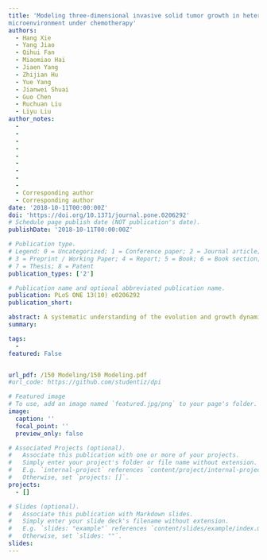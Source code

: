 ```yaml
---
title: 'Modeling three-dimensional invasive solid tumor growth in heterogeneous
microenvironment under chemotherapy'
authors:
  - Hang Xie
  - Yang Jiao
  - Qihui Fan
  - Miaomiao Hai
  - Jiaen Yang
  - Zhijian Hu
  - Yue Yang
  - Jianwei Shuai
  - Guo Chen
  - Ruchuan Liu
  - Liyu Liu
author_notes:
  - 
  - 
  - 
  - 
  - 
  - 
  - 
  - 
  - 
  - Corresponding author
  - Corresponding author
date: '2018-10-11T00:00:00Z'
doi: 'https://doi.org/10.1371/journal.pone.0206292'
# Schedule page publish date (NOT publication's date).
publishDate: '2018-10-11T00:00:00Z'

# Publication type.
# Legend: 0 = Uncategorized; 1 = Conference paper; 2 = Journal article;
# 3 = Preprint / Working Paper; 4 = Report; 5 = Book; 6 = Book section;
# 7 = Thesis; 8 = Patent
publication_types: ['2']

# Publication name and optional abbreviated publication name.
publication: PLoS ONE 13(10) e0206292
publication_short: 

abstract: A systematic understanding of the evolution and growth dynamics of invasive solid tumors in response to different chemotherapy strategies is crucial for the development of individually optimized oncotherapy. Here, we develop a hybrid three-dimensional (3D) computational model that integrates pharmacokinetic model, continuum diffusion-reaction model and discrete cell automaton model to investigate 3D invasive solid tumor growth in heterogeneous microenvironment under chemotherapy. Specifically, we consider the effects of heterogeneous environment on drug diffusion, tumor growth, invasion and the drug-tumor interaction on individual cell level. We employ the hybrid model to investigate the evolution and growth dynamics of avascular invasive solid tumors under different chemotherapy strategies. Our simulations indicate that constant dosing is generally more effective in suppressing primary tumor growth than periodic dosing, due to the resulting continuous high drug concentration. In highly heterogeneous microenvironment, the malignancy of the tumor is significantly enhanced, leading to inefficiency of chemotherapies. The effects of geometrically-confined microenvironment and non-uniform drug dosing are also investigated. Our computational model, when supplemented with sufficient clinical data, could eventually lead to the development of efficient in silico tools for prognosis and treatment strategy optimization.
summary: 

tags:
  - 
featured: False


url_pdf: /150 Modeling/150 Modeling.pdf
#url_code: https://github.com/studentiz/dpi

# Featured image
# To use, add an image named `featured.jpg/png` to your page's folder.
image:
  caption: ''
  focal_point: ''
  preview_only: false

# Associated Projects (optional).
#   Associate this publication with one or more of your projects.
#   Simply enter your project's folder or file name without extension.
#   E.g. `internal-project` references `content/project/internal-project/index.md`.
#   Otherwise, set `projects: []`.
projects:
  - []

# Slides (optional).
#   Associate this publication with Markdown slides.
#   Simply enter your slide deck's filename without extension.
#   E.g. `slides: "example"` references `content/slides/example/index.md`.
#   Otherwise, set `slides: ""`.
slides:
---
```




